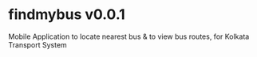 findmybus v0.0.1
================

Mobile Application to locate nearest bus &amp; to view bus routes, for Kolkata Transport System
